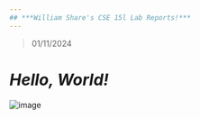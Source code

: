 ```yaml
---
## ***William Share's CSE 15l Lab Reports!***
---
```

> 01/11/2024
# ***Hello, World!***
![image](https://github.com/wshare26/cse15l-lab-reports/assets/156359336/d3742bc2-fcb5-41df-ad84-ffa32171b46a)
